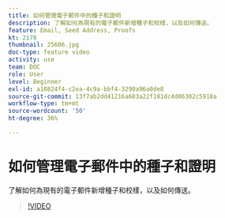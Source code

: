 ```yaml
---
title: 如何管理電子郵件中的種子和證明
description: 了解如何為現有的電子郵件新增種子和校樣，以及如何傳送。
feature: Email, Seed Address, Proofs
kt: 2178
thumbnail: 25606.jpg
doc-type: feature video
activity: use
team: DOC
role: User
level: Beginner
exl-id: a10824f4-c2ea-4c9a-bbf4-3290a96a0de8
source-git-commit: 13f7ab2dd41216a603a22f181dc4d06302c5918a
workflow-type: tm+mt
source-wordcount: '50'
ht-degree: 36%

---
```


# 如何管理電子郵件中的種子和證明

了解如何為現有的電子郵件新增種子和校樣，以及如何傳送。

>[!VIDEO](https://video.tv.adobe.com/v/25606?quality=12&learn=on)
